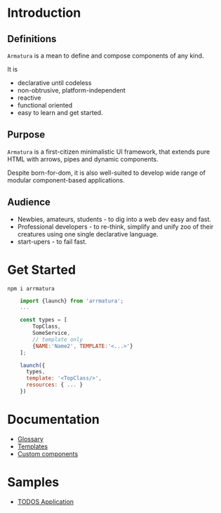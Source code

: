 # Introduction

## Definitions	

`Armatura` is a mean to define and compose components of any kind.

It is   
 - declarative until codeless
 - non-obtrusive, platform-independent
 - reactive 
 - functional oriented
 - easy to learn and get started. 

 ## Purpose 

`Armatura` is a first-citizen minimalistic UI framework, 
that extends pure HTML with arrows, pipes and dynamic components.

Despite born-for-dom, it is also well-suited to develop wide range of modular component-based applications.

## Audience	

- Newbies, amateurs, students - to dig into a web dev easy and fast.
- Professional developers - to re-think, simplify and unify zoo of their creatures using one single declarative language.
- start-upers - to fail fast.

# Get Started

    npm i arrmatura

```javascript
    import {launch} from 'arrmatura';
    ...

    const types = [
        TopClass, 
        SomeService,
        // template only
        {NAME:'Name2', TEMPLATE:'<...>'}
    ];

    launch({
      types, 
      template: '<TopClass/>',
      resources: { ... }	
    })
```

# Documentation

- [Glossary](md/GLOSSARY.md)
- [Templates](md/TEMPLATE.md)
- [Custom components](md/CUSTOM.md)
# Samples

- [TODOS Application](https://alitskevich.github.io/dzi-todomvc)
